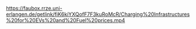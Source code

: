 https://faubox.rrze.uni-erlangen.de/getlink/fiK6kiYXQofF7F3kuRoMcR/Charging%20Infrastructures%20for%20EVs%20and%20Fuel%20prices.mp4